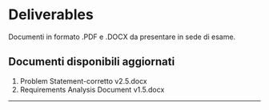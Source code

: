 # Deliverables
 Documenti in formato .PDF e .DOCX da presentare in sede di esame. 

## Documenti disponibili aggiornati
1. Problem Statement-corretto v2.5.docx
2. Requirements Analysis Document v1.5.docx
--------------
